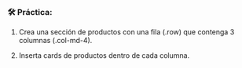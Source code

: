 
### **🛠️ Práctica:**

1.  Crea una sección de productos con una fila (.row) que contenga 3 columnas (.col-md-4).
    
2.  Inserta cards de productos dentro de cada columna.
